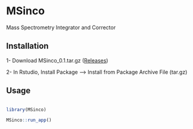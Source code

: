 
# MSinco

Mass Spectrometry Integrator and Corrector

## Installation

1- Download MSinco\_0.1.tar.gz
([Releases](https://github.com/mbousq/MSinco/releases))

2- In Rstudio, Install Package –\> Install from Package Archive File
(tar.gz)

## Usage


``` r

library(MSinco)

MSinco::run_app()

```